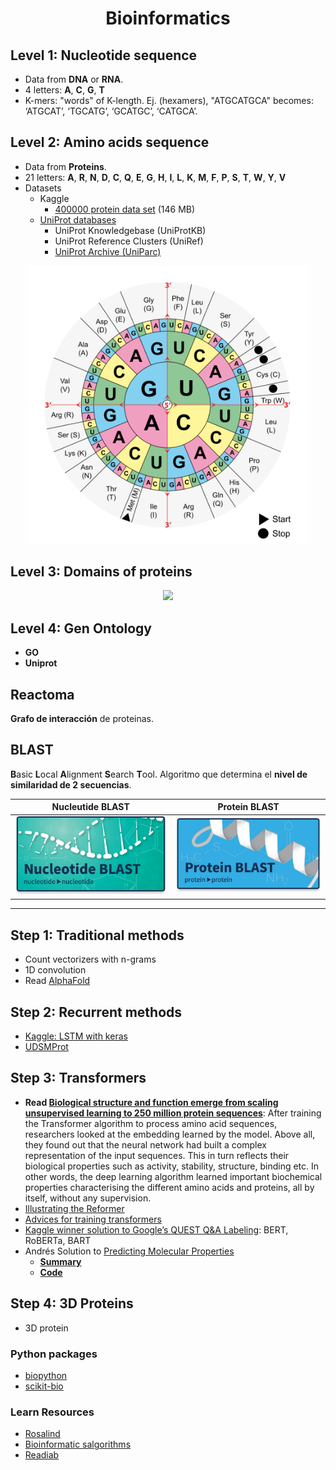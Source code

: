 <h1 align="center">Bioinformatics</h1>

## Level 1: Nucleotide sequence
- Data from **DNA** or **RNA**.
- 4 letters: **A**, **C**, **G**, **T**
- K-mers: "words" of K-length. Ej. (hexamers), "ATGCATGCA" becomes: ‘ATGCAT’, ‘TGCATG’, ‘GCATGC’, ‘CATGCA’.

## Level 2: Amino acids sequence
- Data from **Proteins**.
- 21 letters: **A**, **R**, **N**, **D**, **C**, **Q**, **E**, **G**, **H**, **I**, **L**, **K**, **M**, **F**, **P**, **S**, **T**, **W**, **Y**, **V**
- Datasets
  - Kaggle
    - [400000 protein data set](https://www.kaggle.com/shahir/protein-data-set) (146 MB)
  - [UniProt databases](https://www.uniprot.org/help/about)
    - UniProt Knowledgebase (UniProtKB)
    - UniProt Reference Clusters (UniRef)
    - [UniProt Archive (UniParc)](https://www.uniprot.org/help/uniparc)

<p align="center"><img width="450" src="img/aminoacids.svg"/></p>


## Level 3: Domains of proteins

<p align="center"><img width="450" src="https://genetics564.weebly.com/uploads/8/6/5/7/865764/101986_orig.gif"/></p>


## Level 4: Gen Ontology
- **GO**
- **Uniprot**


## Reactoma
**Grafo de interacción** de proteinas.


## BLAST
**B**asic **L**ocal **A**lignment **S**earch **T**ool. Algoritmo que determina el **nivel de similaridad de 2 secuencias**.

| Nucleutide BLAST | Protein BLAST |
|------------------|---------------|
| [![](img/nucleutide-blast.png)]() | ![](img/protein-blast.png) |


---

## Step 1: Traditional methods
- Count vectorizers with n-grams
- 1D convolution
- Read [AlphaFold](https://deepmind.com/blog/article/AlphaFold-Using-AI-for-scientific-discovery)


## Step 2: Recurrent methods
- [Kaggle: LSTM with keras](https://www.kaggle.com/danofer/protein-sequence-family-classification)
- [UDSMProt](https://github.com/nstrodt/UDSMProt)

  
## Step 3: Transformers
- **Read [Biological structure and function emerge from scaling unsupervised learning to 250 million protein sequences](https://doi.org/10.1101/622803)**: After training the Transformer algorithm to process amino acid sequences, researchers looked at the embedding learned by the model. Above all, they found out that the neural network had built a complex representation of the input sequences. This in turn reflects their biological properties such as activity, stability, structure, binding etc. In other words, the deep learning algorithm learned important biochemical properties characterising the different amino acids and proteins, all by itself, without any supervision.
- [Illustrating the Reformer](https://towardsdatascience.com/illustrating-the-reformer-393575ac6ba0)
- [Advices for training transformers](https://twitter.com/Eric_Wallace_/status/1235616760595791872)
- [Kaggle winner solution to Google’s QUEST Q&A Labeling](https://medium.com/kaggle-blog/the-3-ingredients-to-our-success-winners-dish-on-their-solution-to-googles-quest-q-a-labeling-c1a63014b88): BERT, RoBERTa, BART
- Andrés Solution to [Predicting Molecular Properties](https://www.kaggle.com/c/champs-scalar-coupling)
  - [**Summary**](https://www.kaggle.com/c/champs-scalar-coupling/discussion/106468)
  - [**Code**](https://github.com/antorsae/champs-scalar-coupling)

## Step 4: 3D Proteins
- 3D protein


### Python packages
- [biopython](https://biopython.org/)
- [scikit-bio](http://scikit-bio.org/)

### Learn Resources
- [Rosalind](http://rosalind.info)
- [Bioinformatic salgorithms](http://bioinformaticsalgorithms.com)
- [Readiab](http://readiab.org)
